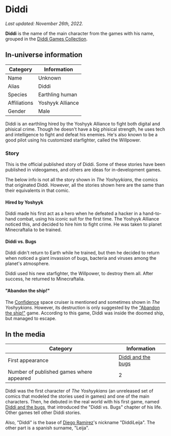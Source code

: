 # Diddi

_Last updated: November 26th, 2022._

**Diddi** is the name of the main character from the games with his name, grouped in the
[Diddi Games Collection](https://itch.io/c/1927005/diddi-games-collection).

## In-universe information

| Category | Information |
|---|---|
| Name | Unknown |
| Alias | Diddi |
| Species | Earthling human |
| Affiliations | Yoshyyk Alliance |
| Gender | Male |

Diddi is an earthling hired by the Yoshyyk Alliance to fight both digital and phisical crime.
Though he doesn't have a big phisical strength, he uses tech and intelligence to fight and
defeat his enemies. He's also known to be a good pilot using his customized starfighter, called
the Willpower.

### Story

This is the official published story of Diddi. Some of these stories have been published in videogames,
and others are ideas for in-development games.

The below info is not all the story shown in _The Yoshyykians_, the comics that originated Diddi. However,
all the stories shown here are the same than their equivalents in that comic.

#### Hired by Yoshyyk

Diddi made his first act as a hero when he defeated a hacker in a hand-to-hand combat, using his iconic suit
for the first time. The Yoshyyk Alliance noticed this, and decided to hire him to fight crime. He was taken to
planet Minecraftalia to be trained.

#### Diddi vs. Bugs

Diddi didn't return to Earth while he trained, but then he decided to return when noticed a giant invassion
of bugs, bacteria and viruses among the planet's atmosphere.

Diddi used his new starfighter, the Willpower, to destroy them all. After success, he returned to Minecraftalia.

#### "Abandon the ship!"

The [Confidence](Confidence) space cruiser is mentioned and sometimes shown in _The Yoshyykians_. However,
its destruction is only suggested by the ["Abandon the ship!"](Abandon_the_Ship) game. According to this game,
Diddi was inside the doomed ship, but managed to escape.

## In the media

| Category | Information |
|---|---|
| First appearance | [Diddi and the bugs](https://diddileija.itch.io/diddi-and-the-bugs) |
| Number of published games where appeared | 2 |

Diddi was the first character of _The Yoshyykians_ (an unreleased set of comics that modeled the stories used in games) and one of
the main characters. Then, he debuted in the real world with his first game, named [Diddi and the bugs](https://diddileija.itch.io/diddi-and-the-bugs),
that introduced the "Diddi vs. Bugs" chapter of his life. Other games tell other Diddi stories.

Also, "Diddi" is the base of [Diego Ramirez](https://diddileija.github.io)'s nickname "DiddiLeija". The other part is a spanish
surname, "Leija".
